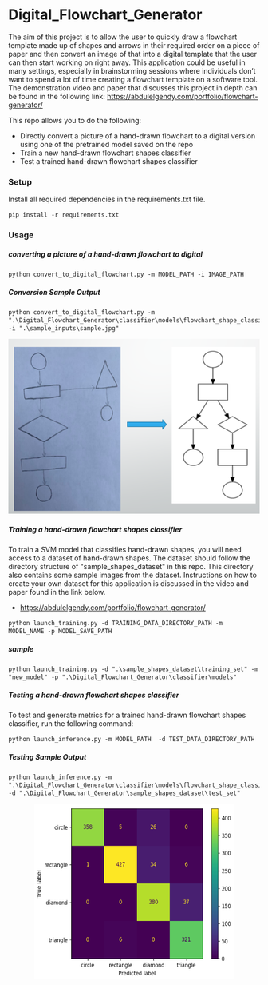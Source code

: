 # Digital_Flowchart_Generator
The aim of this project is to allow the user to quickly draw a flowchart template made up of shapes and arrows in their required order on a piece of paper and then
convert an image of that into a digital template that the user can then start working on right away. This application could be useful in many settings, especially in brainstorming sessions where individuals don’t want to spend a lot of time creating a flowchart template on a software tool. The demonstration video and paper that discusses this project in depth can be found in the following link: https://abdulelgendy.com/portfolio/flowchart-generator/ 

This repo allows you to do the following:
  - Directly convert a picture of a hand-drawn flowchart to a digital version using one of the pretrained model saved on the repo
  - Train a new hand-drawn flowchart shapes classifier 
  - Test a trained hand-drawn flowchart shapes classifier


### Setup
Install all required dependencies in the requirements.txt file.
```
pip install -r requirements.txt
```

### Usage
##### converting a picture of a hand-drawn flowchart to digital
```
python convert_to_digital_flowchart.py -m MODEL_PATH -i IMAGE_PATH
```
##### Conversion Sample Output
```
python convert_to_digital_flowchart.py -m ".\Digital_Flowchart_Generator\classifier\models\flowchart_shape_classifier_v2.sav" -i ".\sample_inputs\sample.jpg"
```
<p align="center">
  <img src="Documentation\pictures\conversion.PNG" alt="alt text" width="510" height="350">
</p>

##### Training a hand-drawn flowchart shapes classifier
To train a SVM model that classifies hand-drawn shapes, you will need access to a dataset of hand-drawn shapes. The dataset should follow the directory structure of "sample_shapes_dataset" in this repo. This directory also contains some sample images from the dataset. Instructions on how to create your own dataset for this application is discussed in the video and paper found in the link below. 

  - https://abdulelgendy.com/portfolio/flowchart-generator/
```
python launch_training.py -d TRAINING_DATA_DIRECTORY_PATH -m MODEL_NAME -p MODEL_SAVE_PATH
```
##### sample
```
python launch_training.py -d ".\sample_shapes_dataset\training_set" -m "new_model" -p ".\Digital_Flowchart_Generator\classifier\models"
```


##### Testing a hand-drawn flowchart shapes classifier
To test and generate metrics for a trained hand-drawn flowchart shapes classifier, run the following command: 
```
python launch_inference.py -m MODEL_PATH  -d TEST_DATA_DIRECTORY_PATH
```
##### Testing Sample Output
```
python launch_inference.py -m ".\Digital_Flowchart_Generator\classifier\models\flowchart_shape_classifier_v2.sav"  -d ".\Digital_Flowchart_Generator\sample_shapes_dataset\test_set"
```
<p align="center">
  <img src="Documentation\pictures\confusion.PNG" alt="alt text" width="400" height="350">
</p>
